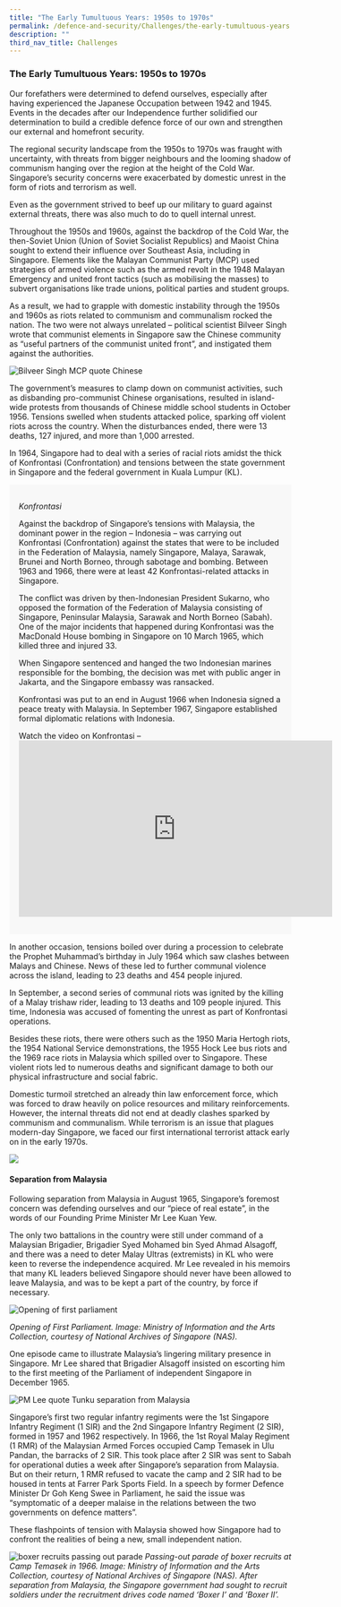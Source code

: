 ```yaml
---
title: "The Early Tumultuous Years: 1950s to 1970s"
permalink: /defence-and-security/Challenges/the-early-tumultuous-years
description: ""
third_nav_title: Challenges
---
```

### The Early Tumultuous Years: 1950s to 1970s 

Our forefathers were determined to defend ourselves, especially after having experienced the Japanese Occupation between 1942 and 1945. Events in the decades after our Independence further solidified our determination to build a credible defence force of our own and strengthen our external and homefront security. 

The regional security landscape from the 1950s to 1970s was fraught with uncertainty, with threats from bigger neighbours and the looming shadow of communism hanging over the region at the height of the Cold War. Singapore’s security concerns were exacerbated by domestic unrest in the form of riots and terrorism as well. 

Even as the government strived to beef up our military to guard against external threats, there was also much to do to quell internal unrest. 

Throughout the 1950s and 1960s, against the backdrop of the Cold War, the then-Soviet Union (Union of Soviet Socialist Republics) and Maoist China sought to extend their influence over Southeast Asia, including in Singapore. Elements like the Malayan Communist Party (MCP) used strategies of armed violence such as the armed revolt in the 1948 Malayan Emergency and united front tactics (such as mobilising the masses) to subvert organisations like trade unions, political parties and student groups. 

As a result, we had to grapple with domestic instability through the 1950s and 1960s as riots related to communism and communalism rocked the nation. The two were not always unrelated – political scientist Bilveer Singh wrote that communist elements in Singapore saw the Chinese community as “useful partners of the communist united front”, and instigated them against the authorities. 

![Bilveer Singh MCP quote Chinese](/images/Defence/Defence%201.jpg)

The government’s measures to clamp down on communist activities, such as disbanding pro-communist Chinese organisations, resulted in island-wide protests from thousands of Chinese middle school students in October 1956. Tensions swelled when students attacked police, sparking off violent riots across the country. When the disturbances ended, there were 13 deaths, 127 injured, and more than 1,000 arrested.

In 1964, Singapore had to deal with a series of racial riots amidst the thick of Konfrontasi (Confrontation) and tensions between the state government in Singapore and the federal government in Kuala Lumpur (KL). 

<div style="border:0px solid #0505f8;background-color:#f8f8f8;padding:1.2em;">
	<p><i>Konfrontasi</i></p>

<p> Against the backdrop of Singapore’s tensions with Malaysia, the dominant power in the region – Indonesia – was carrying out Konfrontasi (Confrontation) against the states that were to be included in the Federation of Malaysia, namely Singapore, Malaya, Sarawak, Brunei and North Borneo, through sabotage and bombing. Between 1963 and 1966, there were at least 42 Konfrontasi-related attacks in Singapore.</p>

<p>The conflict was driven by then-Indonesian President Sukarno, who opposed the formation of the Federation of Malaysia consisting of Singapore, Peninsular Malaysia, Sarawak and North Borneo (Sabah). One of the major incidents that happened during Konfrontasi was the MacDonald House bombing in Singapore on 10 March 1965, which killed three and injured 33.</p>
	
<p>When Singapore sentenced and hanged the two Indonesian marines responsible for the bombing, the decision was met with public anger in Jakarta, and the Singapore embassy was ransacked.</p>
	
<p>Konfrontasi was put to an end in August 1966 when Indonesia signed a peace treaty with Malaysia. In September 1967, Singapore established formal diplomatic relations with Indonesia. </p>
	
<p>
Watch the video on Konfrontasi – 
<iframe width="560" height="315" src="https://www.youtube.com/embed/m5HNGgfz8i8" title="YouTube video player" frameborder="0" allow="accelerometer; autoplay; clipboard-write; encrypted-media; gyroscope; picture-in-picture" allowfullscreen></iframe></p>
</div>

In another occasion, tensions boiled over during a procession to celebrate the Prophet Muhammad’s birthday in July 1964 which saw clashes between Malays and Chinese. News of these led to further communal violence across the island, leading to 23 deaths and 454 people injured.

In September, a second series of communal riots was ignited by the killing of a Malay trishaw rider, leading to 13 deaths and 109 people injured. This time, Indonesia was accused of fomenting the unrest as part of Konfrontasi operations.

Besides these riots, there were others such as the 1950 Maria Hertogh riots, the 1954 National Service demonstrations, the 1955 Hock Lee bus riots and the 1969 race riots in Malaysia which spilled over to Singapore. These violent riots led to numerous deaths and significant damage to both our physical infrastructure and social fabric.

Domestic turmoil stretched an already thin law enforcement force, which was forced to draw heavily on police resources and military reinforcements. However, the internal threats did not end at deadly clashes sparked by communism and communalism. While terrorism is an issue that plagues modern-day Singapore, we faced our first international terrorist attack early on in the early 1970s. 

[![](/images/Defence/OpenDoc%20Banners2.gif)](/defence-and-security/Case-Studies/the-bukom-bombers)

#### Separation from Malaysia

Following separation from Malaysia in August 1965, Singapore’s foremost concern was defending ourselves and our “piece of real estate”, in the words of our Founding Prime Minister Mr Lee Kuan Yew.

The only two battalions in the country were still under command of a Malaysian Brigadier, Brigadier Syed Mohamed bin Syed Ahmad Alsagoff, and there was a need to deter Malay Ultras (extremists) in KL who were keen to reverse the independence acquired. Mr Lee revealed in his memoirs that many KL leaders believed Singapore should never have been allowed to leave Malaysia, and was to be kept a part of the country, by force if necessary.

![Opening of first parliament](/images/Defence/Opening%20of%20First%20Parliament.jpg)

*Opening of First Parliament. Image: Ministry of Information and the Arts Collection, courtesy of National Archives of Singapore (NAS).*

One episode came to illustrate Malaysia’s lingering military presence in Singapore. Mr Lee shared that Brigadier Alsagoff insisted on escorting him to the first meeting of the Parliament of independent Singapore in December 1965. 

![PM Lee quote Tunku separation from Malaysia](/images/Defence/Defence%202.jpg)

Singapore’s first two regular infantry regiments were the 1st Singapore Infantry Regiment (1 SIR) and the 2nd Singapore Infantry Regiment (2 SIR), formed in 1957 and 1962 respectively. In 1966, the 1st Royal Malay Regiment (1 RMR) of the Malaysian Armed Forces occupied Camp Temasek in Ulu Pandan, the barracks of 2 SIR. This took place after 2 SIR was sent to Sabah for operational duties a week after Singapore’s separation from Malaysia. But on their return, 1 RMR refused to vacate the camp and 2 SIR had to be housed in tents at Farrer Park Sports Field. In a speech by former Defence Minister Dr Goh Keng Swee in Parliament, he said the issue was “symptomatic of a deeper malaise in the relations between the two governments on defence matters”.

These flashpoints of tension with Malaysia showed how Singapore had to confront the realities of being a new, small independent nation. 

![boxer recruits passing out parade ](/images/Defence/Passing%20out%20parade.jpg)
*Passing-out parade of boxer recruits at Camp Temasek in 1966. Image: Ministry of Information and the Arts Collection, courtesy of National Archives of Singapore (NAS). After separation from Malaysia, the Singapore government had sought to recruit soldiers under the recruitment drives code named ‘Boxer I’ and ‘Boxer II’.*
